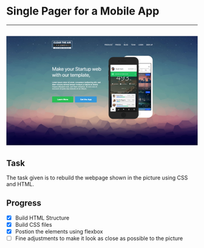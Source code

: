 # Single Pager for a Mobile App
---
![template by the teacher](./images/task_001_homepage.png)
---

## Task

The task given is to rebuild the webpage shown in the picture using CSS and HTML.

## Progress

- [x] Build HTML Structure
- [x] Build CSS files
- [x] Postion the elements using flexbox
- [ ] Fine adjustments to make it look as close as possible to the picture
